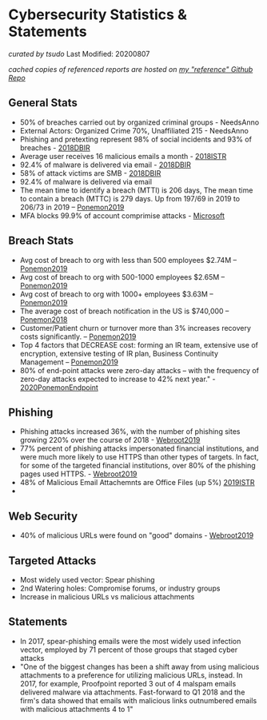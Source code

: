 # Cybersecurity Statistics & Statements
*curated by tsudo*
Last Modified: 20200807

*cached copies of referenced reports are hosted on [my "reference" Github Repo][refrepo]*

## General Stats
* 50% of breaches carried out by organized criminal groups - NeedsAnno
* External Actors: Organized Crime 70%, Unaffiliated 215 - NeedsAnno
* Phishing and pretexting represent 98% of social incidents and 93% of breaches - [2018DBIR]
* Average user receives 16 malicious emails a month - [2018ISTR]
* 92.4% of malware is delivered via email - [2018DBIR]
* 58% of attack victims are SMB - [2018DBIR]
* 92.4% of malware is delivered via email 
* The mean time to identify a breach (MTTI) is 206 days, The mean time to contain a breach (MTTC) is 279 days. Up from 197/69 in 2019 to 206/73 in 2019 – [Ponemon2019]
* MFA blocks 99.9% of account comprimise attacks - [Microsoft](https://www.microsoft.com/security/blog/2019/08/20/one-simple-action-you-can-take-to-prevent-99-9-percent-of-account-attacks/)


## Breach Stats
* Avg cost of breach to org with less than 500 employees $2.74M – [Ponemon2019]
* Avg cost of breach to org with 500-1000 employees $2.65M – [Ponemon2019]
* Avg cost of breach to org with 1000+ employees $3.63M – [Ponemon2019]
* The average cost of breach notification in the US is $740,000 – [Ponemon2018]
* Customer/Patient churn or turnover more than 3% increases recovery costs significantly. – [Ponemon2019]
* Top 4 factors that DECREASE cost: forming an IR team, extensive use of encryption, extensive testing of IR plan, Business Continuity Management  – [Ponemon2019]
* 80% of end-point attacks were zero-day attacks – with the frequency of zero-day attacks expected to increase to 42% next year." - [2020PonemonEndpoint]

## Phishing
* Phishing attacks increased 36%, with the number of phishing sites growing 220% over the course of 2018 - [Webroot2019]
* 77% percent of phishing attacks impersonated financial institutions, and were much more likely to use HTTPS than other types of targets. In fact, for some of the targeted financial institutions, over 80% of the phishing pages used HTTPS. - [Webroot2019]
* 48% of Malicious Email Attachemnts are Office Files (up 5%) [2019ISTR]
* 
## Web Security
* 40% of malicious URLs were found on "good" domains - [Webroot2019]

## Targeted Attacks
* Most widely used vector: Spear phishing
* 2nd Watering holes: Compromise forums, or industry groups
* Increase in malicious URLs vs malicious attachments

## Statements
  - In 2017, spear-phishing emails were the most widely used infection vector, employed by 71 percent of those groups that staged cyber attacks
  - "One of the biggest changes has been a shift away from using malicious attachments to a preference for utilizing malicious URLs, instead. In 2017, for example, Proofpoint reported 3 out of 4 malspam emails delivered malware via attachments. Fast-forward to Q1 2018 and the firm's data showed that emails with malicious links outnumbered emails with malicious attachments 4 to 1"

[//]: # (These are reference links used in the body of this note and get stripped out when the markdown processor does its job. There is no need to format nicely because it shouldn't be seen. Thanks SO - http://stackoverflow.com/questions/4823468/store-comments-in-markdown-syntax)


   [refrepo]: <https://github.com/tsudo/reference>
   [2018DBIR]: <https://github.com/tsudo/reference/raw/master/Verizon_DBIR/Verizon_DBIR_2018.pdf>
   [2018ISTR]: <https://github.com/tsudo/reference/raw/master/Symantec_ISTR/Symantec_ISTR23_2018.pdf>
   [Ponemon2018]: <https://github.com/tsudo/reference/raw/master/Ponemon/Ponemon_CostofDataBreach_2018.pdf>
   [Ponemon2019]: <https://github.com/tsudo/reference/blob/master/Ponemon/Ponemon_CostofDataBreach_2019.pdf>
   [Webroot2019]: <https://github.com/tsudo/reference/raw/master/Webroot/2019_Webroot_Threat_Report_US_Online.pdf>
   [2019ISTR]: <https://github.com/tsudo/reference/raw/master/Verizon_DBIR/Verizon_DBIR_2019.pdf>
   [2020PonemonEndpoint]: <https://github.com/tsudo/reference/raw/master/Ponemon/Ponemon_StateofEndpointSecurity_2020.pdf>
